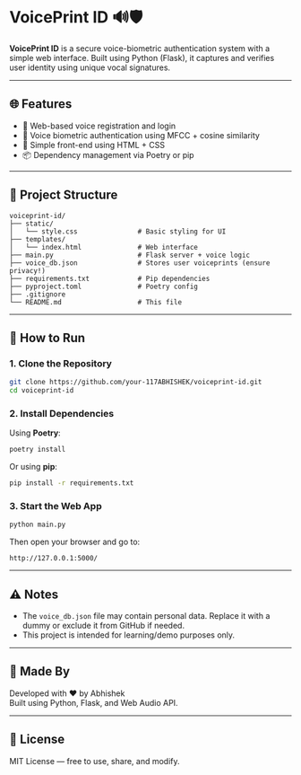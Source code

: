 
# VoicePrint ID 🔊🛡️

**VoicePrint ID** is a secure voice-biometric authentication system with a simple web interface. Built using Python (Flask), it captures and verifies user identity using unique vocal signatures.

---

## 🌐 Features

- 🎤 Web-based voice registration and login
- 🔐 Voice biometric authentication using MFCC + cosine similarity
- 🧠 Simple front-end using HTML + CSS
- 📦 Dependency management via Poetry or pip

---

## 📂 Project Structure

```
voiceprint-id/
├── static/
│   └── style.css               # Basic styling for UI
├── templates/
│   └── index.html              # Web interface
├── main.py                     # Flask server + voice logic
├── voice_db.json               # Stores user voiceprints (ensure privacy!)
├── requirements.txt            # Pip dependencies
├── pyproject.toml              # Poetry config
├── .gitignore
└── README.md                   # This file
```

---

## 🚀 How to Run

### 1. Clone the Repository

```bash
git clone https://github.com/your-117ABHISHEK/voiceprint-id.git
cd voiceprint-id
```

### 2. Install Dependencies

Using **Poetry**:
```bash
poetry install
```

Or using **pip**:
```bash
pip install -r requirements.txt
```

### 3. Start the Web App

```bash
python main.py
```

Then open your browser and go to:
```
http://127.0.0.1:5000/
```

---

## ⚠️ Notes

- The `voice_db.json` file may contain personal data. Replace it with a dummy or exclude it from GitHub if needed.
- This project is intended for learning/demo purposes only.

---

## 🙌 Made By

Developed with ❤️ by Abhishek  
Built using Python, Flask, and Web Audio API.

---

## 📜 License

MIT License — free to use, share, and modify.
